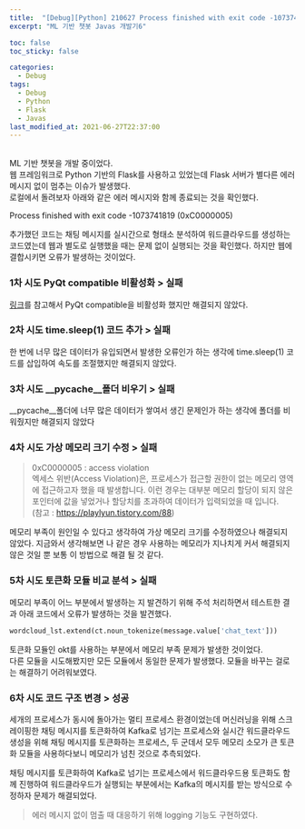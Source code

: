 ```yaml
---
title:  "[Debug][Python] 210627 Process finished with exit code -1073741819 (0xC0000005)"
excerpt: "ML 기반 챗봇 Javas 개발기6"

toc: false
toc_sticky: false

categories:
  - Debug
tags:
  - Debug
  - Python
  - Flask
  - Javas
last_modified_at: 2021-06-27T22:37:00
---
```


<br>
ML 기반 챗봇을 개발 중이었다.<br>
웹 프레임워크로 Python 기반의 Flask를 사용하고 있었는데 Flask 서버가 별다른 에러메시지 없이 멈추는 이슈가 발생했다.<br>
로컬에서 돌려보자 아래와 같은 에러 메시지와 함께 종료되는 것을 확인했다.<br>

<p class="error_msg">Process finished with exit code -1073741819 (0xC0000005)</p>

추가했던 코드는 채팅 메시지를 실시간으로 형태소 분석하여 워드클라우드를 생성하는 코드였는데 웹과 별도로 실행했을 때는 문제 없이 실행되는 것을 확인했다. 하지만 웹에 결합시키면 오류가 발생하는 것이었다.<br>

### 1차 시도 PyQt compatible 비활성화 > 실패

<a href="https://stackoverflow.com/questions/33582766/process-finished-with-exit-code-1073741515-0xc0000135">링크</a>를 참고해서 PyQt compatible을 비활성화 했지만 해결되지 않았다.

### 2차 시도 time.sleep(1) 코드 추가 > 실패
한 번에 너무 많은 데이터가 유입되면서 발생한 오류인가 하는 생각에 time.sleep(1) 코드를 삽입하여 속도를 조절했지만 해결되지 않았다.

### 3차 시도 __pycache__폴더 비우기 > 실패
__pycache__폴더에 너무 많은 데이터가 쌓여서 생긴 문제인가 하는 생각에 폴더를 비워줬지만 해결되지 않았다

### 4차 시도 가상 메모리 크기 수정 > 실패

> 0xC0000005 : access violation<br>
> 엑세스 위반(Access Violation)은, 프로세스가 접근할 권한이 없는 메모리 영역에 접근하고자 했을 때 발생합니다. 이런 경우는 대부분 메모리 할당이 되지 않은 포인터에 값을 넣었거나 할당치를 초과하여 데이터가 입력되었을 때 입니다.<br>
> (참고 : <a href="https://playlyun.tistory.com/88">https://playlyun.tistory.com/88</a>)

메모리 부족이 원인일 수 있다고 생각하여 가상 메모리 크기를 수정하였으나 해결되지 않았다. 지금와서 생각해보면 나 같은 경우 사용하는 메모리가 지나치게 커서 해결되지 않은 것일 뿐 보통 이 방법으로 해결 될 것 같다.

### 5차 시도 토큰화 모듈 비교 분석 > 실패
메모리 부족이 어느 부분에서 발생하는 지 발견하기 위해 주석 처리하면서 테스트한 결과 아래 코드에서 오류가 발생하는 것을 발견했다.
```python
wordcloud_lst.extend(ct.noun_tokenize(message.value['chat_text']))
```
토큰화 모듈인 okt를 사용하는 부분에서 메모리 부족 문제가 발생한 것이었다.<br>
다른 모듈을 시도해봤지만 모든 모듈에서 동일한 문제가 발생했다. 모듈을 바꾸는 걸로는 해결하기 어려워보였다.

### 6차 시도 코드 구조 변경 > 성공
세개의 프로세스가 동시에 돌아가는 멀티 프로세스 환경이었는데 머신러닝을 위해 스크레이핑한 채팅 메시지를 토큰화하여 Kafka로 넘기는 프로세스와 
실시간 워드클라우드 생성을 위해 채팅 메시지를 토큰화하는 프로세스, 두 군데서 모두 메모리 소모가 큰 토큰화 모듈을 사용하다보니 메모리가 넘친 것으로 추측되었다.

채팅 메시지를 토큰화하여 Kafka로 넘기는 프로세스에서 워드클라우드용 토큰화도 함께 진행하여 워드클라우드가 실행되는 부분에서는 Kafka의 메시지를 받는 방식으로 수정하자 문제가 해결되었다.

> 에러 메시지 없이 멈출 때 대응하기 위해 logging 기능도 구현하였다.
